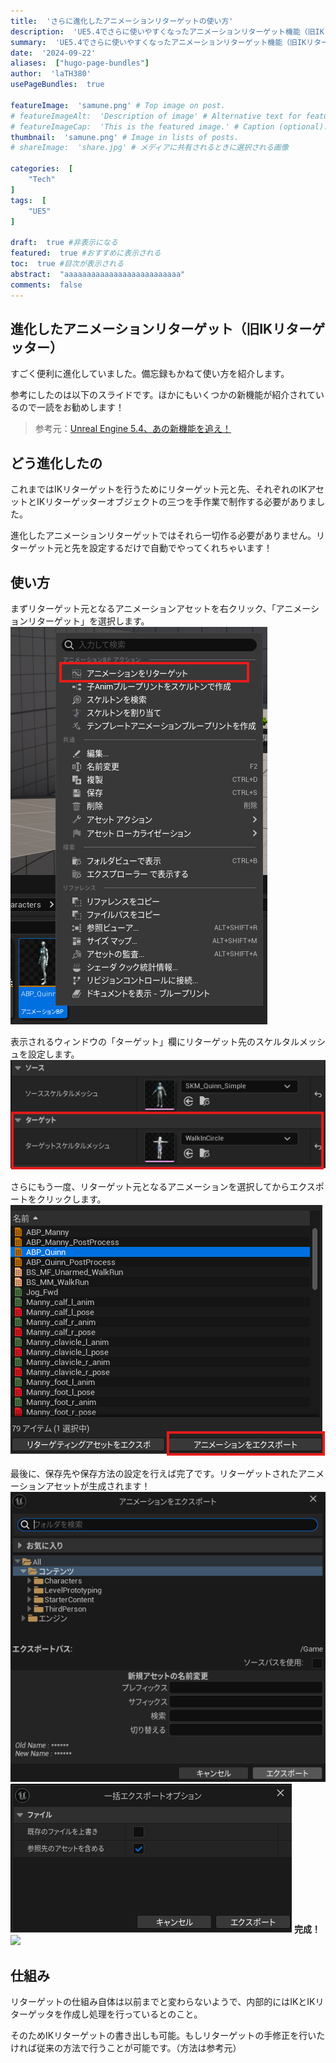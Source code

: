 ```yaml
---
title:  'さらに進化したアニメーションリターゲットの使い方'
description:  'UE5.4でさらに使いやすくなったアニメーションリターゲット機能（旧IKリターゲッター）の使い方紹介です。'
summary:  'UE5.4でさらに使いやすくなったアニメーションリターゲット機能（旧IKリターゲッター）の使い方紹介です。'
date:  '2024-09-22'
aliases:  ["hugo-page-bundles"]
author:  'laTH380'
usePageBundles:  true

featureImage:  'samune.png' # Top image on post.
# featureImageAlt:  'Description of image' # Alternative text for featured image.
# featureImageCap:  'This is the featured image.' # Caption (optional).
thumbnail:  'samune.png' # Image in lists of posts.
# shareImage:  'share.jpg' # メディアに共有されるときに選択される画像

categories:  [
    "Tech"
]
tags:  [
    "UE5"
]

draft:  true #非表示になる
featured:  true #おすすめに表示される
toc:  true #目次が表示される
abstract:  "aaaaaaaaaaaaaaaaaaaaaaaaaa"
comments:  false
---
```

## 進化したアニメーションリターゲット（旧IKリターゲッター）
すごく便利に進化していました。備忘録もかねて使い方を紹介します。

参考にしたのは以下のスライドです。ほかにもいくつかの新機能が紹介されているので一読をお勧めします！

> 参考元：[Unreal Engine 5.4、あの新機能を追え！](https://www.docswell.com/s/EpicGamesJapan/KQR34N-ue-meetup-osaka-02#p49)
## どう進化したの
これまではIKリターゲットを行うためにリターゲット元と先、それぞれのIKアセットとIKリターゲッターオブジェクトの三つを手作業で制作する必要がありました。

進化したアニメーションリターゲットではそれら一切作る必要がありません。リターゲット元と先を設定するだけで自動でやってくれちゃいます！
## 使い方
まずリターゲット元となるアニメーションアセットを右クリック、「アニメーションリターゲット」を選択します。![](image1.png)

表示されるウィンドウの「ターゲット」欄にリターゲット先のスケルタルメッシュを設定します。![](image2.png)

さらにもう一度、リターゲット元となるアニメーションを選択してからエクスポートをクリックします。
![](image3.png)

最後に、保存先や保存方法の設定を行えば完了です。リターゲットされたアニメーションアセットが生成されます！
![](image4.png)
![](image5.png)
**完成！**
![](result.gif)

## 仕組み
リターゲットの仕組み自体は以前までと変わらないようで、内部的にはIKとIKリターゲッタを作成し処理を行っているとのこと。

そのためIKリターゲットの書き出しも可能。もしリターゲットの手修正を行いたければ従来の方法で行うことが可能です。（方法は参考元）